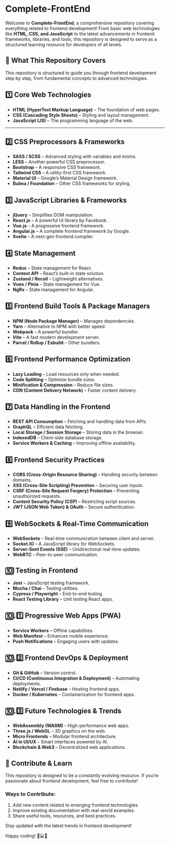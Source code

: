 # Complete-FrontEnd

Welcome to **Complete-FrontEnd**, a comprehensive repository covering everything related to frontend development! From basic web technologies like **HTML, CSS, and JavaScript** to the latest advancements in frontend frameworks, libraries, and tools, this repository is designed to serve as a structured learning resource for developers of all levels.

## 📌 What This Repository Covers
This repository is structured to guide you through frontend development step by step, from fundamental concepts to advanced technologies.

## 1️⃣ Core Web Technologies
- **HTML (HyperText Markup Language)** – The foundation of web pages.
- **CSS (Cascading Style Sheets)** – Styling and layout management.
- **JavaScript (JS)** – The programming language of the web.

---

## 2️⃣ CSS Preprocessors & Frameworks
- **SASS / SCSS** – Advanced styling with variables and mixins.
- **LESS** – Another powerful CSS preprocessor.
- **Bootstrap** – A responsive CSS framework.
- **Tailwind CSS** – A utility-first CSS framework.
- **Material UI** – Google’s Material Design framework.
- **Bulma / Foundation** – Other CSS frameworks for styling.

## 3️⃣ JavaScript Libraries & Frameworks
- **jQuery** – Simplifies DOM manipulation.
- **React.js** – A powerful UI library by Facebook.
- **Vue.js** – A progressive frontend framework.
- **Angular.js** – A complete frontend framework by Google.
- **Svelte** – A next-gen frontend compiler.

## 4️⃣ State Management
- **Redux** – State management for React.
- **Context API** – React’s built-in state solution.
- **Zustand / Recoil** – Lightweight alternatives.
- **Vuex / Pinia** – State management for Vue.
- **NgRx** – State management for Angular.

## 5️⃣ Frontend Build Tools & Package Managers
- **NPM (Node Package Manager)** – Manages dependencies.
- **Yarn** – Alternative to NPM with better speed.
- **Webpack** – A powerful bundler.
- **Vite** – A fast modern development server.
- **Parcel / Rollup / Esbuild** – Other bundlers.

## 6️⃣ Frontend Performance Optimization
- **Lazy Loading** – Load resources only when needed.
- **Code Splitting** – Optimize bundle sizes.
- **Minification & Compression** – Reduce file sizes.
- **CDN (Content Delivery Network)** – Faster content delivery.

## 7️⃣ Data Handling in the Frontend
- **REST API Consumption** – Fetching and handling data from APIs.
- **GraphQL** – Efficient data fetching.
- **Local Storage / Session Storage** – Storing data in the browser.
- **IndexedDB** – Client-side database storage.
- **Service Workers & Caching** – Improving offline availability.

## 8️⃣ Frontend Security Practices
- **CORS (Cross-Origin Resource Sharing)** – Handling security between domains.
- **XSS (Cross-Site Scripting) Prevention** – Securing user inputs.
- **CSRF (Cross-Site Request Forgery) Protection** – Preventing unauthorized requests.
- **Content Security Policy (CSP)** – Restricting script sources.
- **JWT (JSON Web Token) & OAuth** – Secure authentication.

## 9️⃣ WebSockets & Real-Time Communication
- **WebSockets** – Real-time communication between client and server.
- **Socket.IO** – A JavaScript library for WebSockets.
- **Server-Sent Events (SSE)** – Unidirectional real-time updates.
- **WebRTC** – Peer-to-peer communication.

## 🔟 Testing in Frontend
- **Jest** – JavaScript testing framework.
- **Mocha / Chai** – Testing utilities.
- **Cypress / Playwright** – End-to-end testing.
- **React Testing Library** – Unit testing React apps.

## 🔟.1️⃣ Progressive Web Apps (PWA)
- **Service Workers** – Offline capabilities.
- **Web Manifest** – Enhances mobile experience.
- **Push Notifications** – Engaging users with updates.

## 🔟.2️⃣ Frontend DevOps & Deployment
- **Git & GitHub** – Version control.
- **CI/CD (Continuous Integration & Deployment)** – Automating deployments.
- **Netlify / Vercel / Firebase** – Hosting frontend apps.
- **Docker / Kubernetes** – Containerization for frontend apps.

## 🔟.3️⃣ Future Technologies & Trends
- **WebAssembly (WASM)** – High-performance web apps.
- **Three.js / WebGL** – 3D graphics on the web.
- **Micro Frontends** – Modular frontend architecture.
- **AI in UI/UX** – Smart interfaces powered by AI.
- **Blockchain & Web3** – Decentralized web applications.

## 🚀 Contribute & Learn
This repository is designed to be a constantly evolving resource. If you’re passionate about frontend development, feel free to contribute! 

### Ways to Contribute:
1. Add new content related to emerging frontend technologies.
2. Improve existing documentation with real-world examples.
3. Share useful tools, resources, and best practices.

Stay updated with the latest trends in frontend development!

Happy coding! 🎨💻🚀
